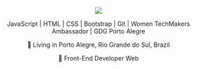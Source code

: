 <p align="center">
  <img src="https://user-images.githubusercontent.com/22152509/88467763-ed5bbe00-ceb0-11ea-9a05-4cbca4bfeefc.jpg"/>
</p>

<p align="center">
JavaScript | HTML | CSS | Bootstrap | Git | Women TechMakers Ambassador | GDG Porto Alegre
</p>
<p align="center">
📌 Living in Porto Alegre, Rio Grande do Sul, Brazil
</p>
<p align="center">
💼 Front-End Developer Web
</p>

</div>

